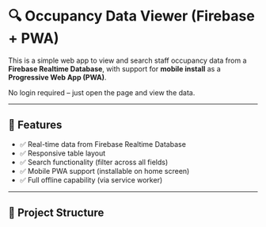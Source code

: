 # 🔍 Occupancy Data Viewer (Firebase + PWA)

This is a simple web app to view and search staff occupancy data from a **Firebase Realtime Database**, with support for **mobile install** as a **Progressive Web App (PWA)**.

No login required – just open the page and view the data.

---

## 🚀 Features

- ✅ Real-time data from Firebase Realtime Database
- ✅ Responsive table layout
- ✅ Search functionality (filter across all fields)
- ✅ Mobile PWA support (installable on home screen)
- ✅ Full offline capability (via service worker)

---

## 📁 Project Structure

